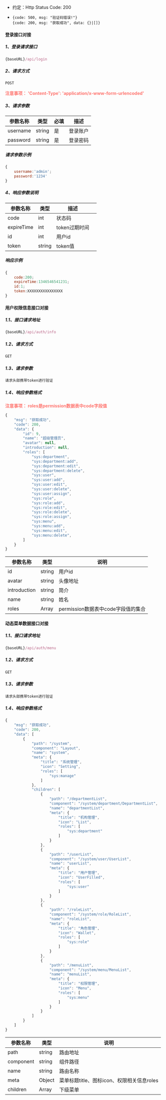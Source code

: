 - 约定：Http Status Code: 200
- ```
  {code: 500, msg: "验证码错误!"}
  {code: 200, msg: "获取成功", data: {}|[]}
  ```


####  登录接口对接

##### 1、登录请求接口

```js
{baseURL}/api/login
```



##### 2、请求方式

```js
POST
```

<span style='color:#FF7670;'>**注意事项： 'Content-Type': 'application/x-www-form-urlencoded'**</span>



##### 3、请求参数

| 参数名称 | 类型   | 必填 | 描述     |
| -------- | ------ | ---- | -------- |
| username | string | 是   | 登录账户 |
| password | string | 是   | 登录密码 |


##### 请求参数示例

```js
{
    username:'admin';
    password:'1234'
}
```



##### 4、响应参数说明

| 参数名称   | 类型     | 描述          |      |
| ---------- |--------|-------------| ---- |
| code       | int    | 状态码         |      |
| expireTime | int    | token过期时间   |      |
| id         | int    | 用户id        |      |
| token      | string | token值      |      |

##### 响应示例

```js
{
    code:200;
    expireTime:1346546541231;
    id:1;
    token:XXXXXXXXXXXXXXXX
}
```


####    用户权限信息接口对接

##### 1.1、接口请求地址

```js
{baseURL}/api/auth/info
```

##### 1.2、请求方式

```js
GET
```

##### 1.3、请求参数

```js
请求头部携带token进行验证
```

##### 1.4、响应参数格式
<span style='color:#FF7670;'>**注意事项： roles是permission数据表中code字段值**</span>
```js
{
    "msg": "获取成功",
    "code": 200,
    "data": {
        "id": 9,
        "name": "超级管理员",
        "avatar": null,
        "introduction": null,
        "roles": [
            "sys:department",
            "sys:department:add",
            "sys:department:edit",
            "sys:department:delete",
            "sys:user",
            "sys:user:add",
            "sys:user:edit",
            "sys:user:delete",
            "sys:user:assign",
            "sys:role",
            "sys:role:add",
            "sys:role:edit",
            "sys:role:delete",
            "sys:role:assign",
            "sys:menu",
            "sys:menu:add",
            "sys:menu:edit",
            "sys:menu:delete",
        ]
    }
}
```



| 参数名称     | 类型   | 说明                       |
| ------------ | ------ |--------------------------|
| id           | string | 用户id                     |
| avatar       | string | 头像地址                     |
| introduction | string | 简介                       |
| name         | string | 姓名                       |
| roles        | Array  | permission数据表中code字段值的集合 |



####   动态菜单数据接口对接
##### 1.1、接口请求地址

```js
{baseURL}/api/auth/menu
```

##### 1.2、请求方式

```js
GET
```

##### 1.3、请求参数

```js
请求头部携带token进行验证
```

##### 1.4、响应参数格式
```js
{
    "msg": "获取成功",
    "code": 200, 
    "data": [
        {
            "path": "/system",
            "component": "Layout",
            "name": "system",
            "meta": {
                "title": "系统管理",
                "icon": "Setting",
                "roles": [
                    "sys:manage"
                ]
            },
            "children": [
                {
                    "path": "/departmentList",
                    "component": "/system/department/DepartmentList",
                    "name": "departmentList",
                    "meta": {
                        "title": "机构管理",
                        "icon": "List",
                        "roles": [
                            "sys:department"
                        ]
                    }
                },
                {
                    "path": "/userList",
                    "component": "/system/user/UserList",
                    "name": "userList",
                    "meta": {
                        "title": "用户管理",
                        "icon": "UserFilled",
                        "roles": [
                            "sys:user"
                        ]
                    }
                },
                {
                    "path": "/roleList",
                    "component": "/system/role/RoleList",
                    "name": "roleList",
                    "meta": {
                        "title": "角色管理",
                        "icon": "Wallet",
                        "roles": [
                            "sys:role"
                        ]
                    }
                },
                {
                    "path": "/menuList",
                    "component": "/system/menu/MenuList",
                    "name": "menuList",
                    "meta": {
                        "title": "权限管理",
                        "icon": "Menu",
                        "roles": [
                            "sys:menu"
                        ]
                    }
                }
            ]
        }
    ]
}
```

| 参数名称   | 类型    | 说明                                     |
| --------- | ------ | ---------------------------------------- |
| path      | string | 路由地址                                  |
| component | string | 组件路径                                  |
| name      | string | 路由名称                                  |
| meta      | Object | 菜单标题title、图标icon、权限相关信息roles    |
| children  | Array  | 下级菜单                                  |
